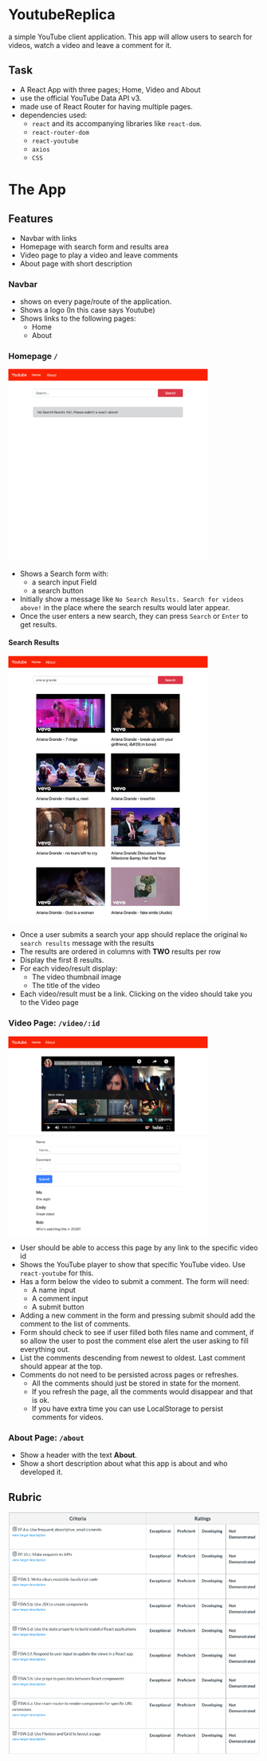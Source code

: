 # YoutubeReplica

a simple YouTube client application. This app will allow users to search for videos, watch a video and leave a comment for it.

## Task

- A React App with three pages; Home, Video and About
- use the official YouTube Data API v3.
- made use of React Router for having multiple pages.
- dependencies used:
  - `react` and its accompanying libraries like `react-dom`.
  - `react-router-dom`
  - `react-youtube`
  - `axios`
  - `CSS`

# The App

## Features

- Navbar with links
- Homepage with search form and results area
- Video page to play a video and leave comments
- About page with short description

### Navbar

- shows on every page/route of the application.
- Shows a logo (In this case says Youtube)
- Shows links to the following pages:
  - Home
  - About

### Homepage `/`

<img src='assets/home-1.png' width='400'>

- Shows a Search form with:
  - a search input Field
  - a search button
- Initially show a message like `No Search Results. Search for videos above!` in the place where the search results would later appear.
- Once the user enters a new search, they can press `Search` or `Enter` to get results.

#### Search Results

<img src='assets/home-2.png' width='400'>

- Once a user submits a search your app should replace the original `No search results` message with the results
- The results are ordered in columns with **TWO** results per row
- Display the first 8 results.
- For each video/result display:
  - The video thumbnail image
  - The title of the video
- Each video/result must be a link. Clicking on the video should take you to the Video page

### Video Page: `/video/:id`

<img src='assets/video.png' width='400'>

- User should be able to access this page by any link to the specific video id
- Shows the YouTube player to show that specific YouTube video. Use `react-youtube` for this.
- Has a form below the video to submit a comment. The form will need:
  - A name input
  - A comment input
  - A submit button
- Adding a new comment in the form and pressing submit should add the comment to the list of comments.
- Form should check to see if user filled both files name and comment, if so allow the user to post the comment else alert the user asking to fill everything out.
- List the comments descending from newest to oldest. Last comment should appear at the top.
- Comments do not need to be persisted across pages or refreshes.
  - All the comments should just be stored in state for the moment.
  - If you refresh the page, all the comments would disappear and that is ok.
  - If you have extra time you can use LocalStorage to persist comments for videos.

### About Page: `/about`

- Show a header with the text **About**.
- Show a short description about what this app is about and who developed it.

## Rubric

![unit4AssessmentRubric](./assets/unit4AssessmentRubric.png)
